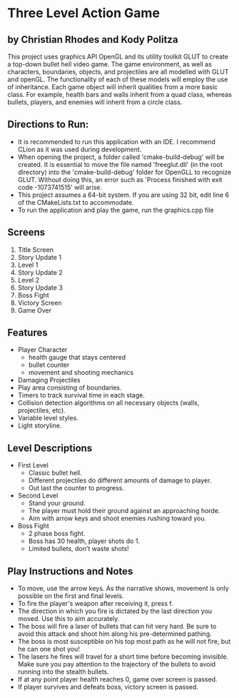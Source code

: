 # Three Level Action Game #
## by Christian Rhodes and Kody Politza ##
This project uses graphics API OpenGL and its utility toolkit GLUT to create a top-down bullet hell video game. 
The game environment, as well as characters, boundaries, objects, and projectiles are all modelled with 
GLUT and openGL. The functionality of each of these models will employ the use of inheritance. Each game object 
will inherit qualities from a more basic class. For example, health bars and walls inherit from a quad class, whereas
bullets, players, and enemies will inherit from a circle class.

## Directions to Run:
- It is recommended to run this application with an IDE. I recommend CLion as it was used during development.
- When opening the project, a folder called 'cmake-build-debug' will be created. It is essential to move the file named 'freeglut.dll' (in the root directory) into the 'cmake-build-debug' folder for OpenGLL to recognize GLUT. Without doing this, an error such as 'Process finished with exit code -1073741515' will arise. 
- This project assumes a 64-bit system. If you are using 32 bit, edit line 6 of the CMakeLists.txt to accommodate. 
- To run the application and play the game, run the graphics.cpp file

## Screens
1. Title Screen
2. Story Update 1
2. Level 1
3. Story Update 2
4. Level 2
5. Story Update 3
6. Boss Fight
7. Victory Screen
8. Game Over

## Features
- Player Character
    - health gauge that stays centered
    - bullet counter
    - movement and shooting mechanics 
- Damaging Projectiles
- Play area consisting of boundaries.
- Timers to track survival time in each stage.
- Collision detection algorithms on all necessary objects (walls, projectiles, etc).
- Variable level styles.
- Light storyline.

## Level Descriptions
- First Level
    - Classic bullet hell.
    - Different projectiles do different amounts of damage to player.
    - Out last the counter to progress.
- Second Level
    - Stand your ground.
    - The player must hold their ground against an approaching horde.
    - Aim with arrow keys and shoot enemies rushing toward you.
- Boss Fight
    - 2 phase boss fight.
    - Boss has 30 health, player shots do 1.
    - Limited bullets, don't waste shots!

## Play Instructions and Notes
- To move, use the arrow keys. As the narrative shows, movement is only possible on the first and final levels.
- To fire the player's weapon after receiving it, press f.
- The direction in which you fire is dictated by the last direction you moved. Use this to aim accurately.
- The boss will fire a laser of bullets that can hit very hard. Be sure to avoid this attack and shoot him along his pre-determined pathing.
- The boss is most susceptible on his top most path as he will not fire, but he can one shot you!
- The lasers he fires will travel for a short time before becoming invisible. Make sure you pay attention to the trajectory of the bullets to avoid running into the stealth bullets.
- If at any point player health reaches 0, game over screen is passed. 
- If player survives and defeats boss, victory screen is passed.

